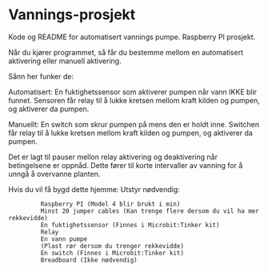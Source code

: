 # Vannings-prosjekt
Kode og README for automatisert vannings pumpe. Raspberry PI prosjekt.

Når du kjører programmet, så får du bestemme mellom en automatisert aktivering eller manuell aktivering.

Sånn her funker de:

Automatisert: 
        En fuktighetssensor som aktiverer pumpen når vann IKKE blir funnet. 
        Sensoren får relay til å lukke kretsen mellom kraft kilden og pumpen, og aktiverer da pumpen.

Manuellt:
        En switch som skrur pumpen på mens den er holdt inne.
        Switchen får relay til å lukke kretsen mellom kraft kilden og pumpen, og aktiverer da pumpen.

Det er lagt til pauser mellon relay aktivering og deaktivering når betingelsene er oppnåd. Dette fører til korte intervaller av vanning for å unngå å overvanne planten.

Hvis du vil få bygd dette hjemme:
     Utstyr nødvendig:
             
             Raspberry PI (Model 4 blir brukt i min)
             Minst 20 jumper cables (Kan trenge flere dersom du vil ha mer rekkevidde)
             En fuktighetssensor (Finnes i Microbit:Tinker kit)
             Relay
             En vann pumpe
             (Plast rør dersom du trenger rekkevidde)
             En switch (Finnes i Microbit:Tinker kit)
             Breadboard (Ikke nødvendig)
